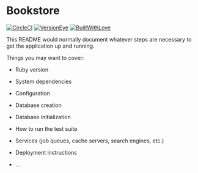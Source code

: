 # Bookstore

[![CircleCI](https://img.shields.io/circleci/project/github/RedSparr0w/node-csgo-parser.svg)](https://circleci.com/gh/Dimetriu/bookstore-rg)
[![VersionEye](https://img.shields.io/versioneye/d/ruby/rails.svg)](https://github.com/Dimetriu/bookstore-rg/network/dependencies)
[![BuiltWithLove](https://img.shields.io/badge/built%20with-love-orange.svg)](https://github.com/Dimetriu/bookstore-rg)

This README would normally document whatever steps are necessary to get the
application up and running.

Things you may want to cover:

* Ruby version

* System dependencies

* Configuration

* Database creation

* Database initialization

* How to run the test suite

* Services (job queues, cache servers, search engines, etc.)

* Deployment instructions

* ...
